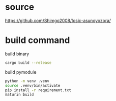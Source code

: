 # source
https://github.com/Shimgo2008/losic-asunoyozora/

# build command
build binary
```sh
cargo build --release
```

build pymodule
```sh
python -m venv .venv
source .venv/bin/activate
pip install -r requirement.txt
maturin build
```
